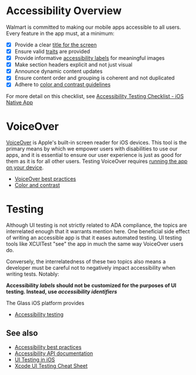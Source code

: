 # Accessibility Overview

Walmart is committed to making our mobile apps accessible to all users. Every feature in the app must, at a minimum:

- [x] Provide a clear [title for the screen](https://developer.apple.com/documentation/uikit/uinavigationitem/1624965-title)
- [x] Ensure valid [traits](https://developer.apple.com/documentation/objectivec/nsobject/uiaccessibility/accessibility_traits) are provided
- [x] Provide informative [accessibility labels](https://developer.apple.com/documentation/uikit/uicontrol#1658529) for meaningful images
- [x] Make section headers explicit and not just visual
- [x] Announce dynamic content updates
- [x] Ensure content order and grouping is coherent and not duplicated
- [x] Adhere to [color and contrast guidelines](https://developer.apple.com/design/human-interface-guidelines/accessibility/overview/color-and-contrast/)

For more detail on this checklist, see [Accessibility Testing Checklist - iOS Native App](https://confluence.walmart.com/display/CEACCESS/Accessibility+Testing+Checklist+-+iOS+Native+App)

# VoiceOver

[VoiceOver](https://developer.apple.com/documentation/uikit/accessibility_for_ios_and_tvos/supporting_voiceover_in_your_app) is Apple's built-in screen reader for iOS devices. This tool is the primary means by which we empower users with disabilities to use our apps, and it is essential to ensure our user experience is just as good for them as it is for all other users. Testing VoiceOver requires [running the app on your device](https://gecgithub01.walmart.com/walmart-ios/glass-app#running-on-device).

- [VoiceOver best practices](voiceover.md)
- [Color and contrast](contrast.md)

# Testing

Although UI testing is not strictly related to ADA compliance, the topics are interrelated enough that it warrants mention here. One beneficial side effect of writing an accessible app is that it eases automated testing. UI testing tools like XCUITest "see" the app in much the same way VoiceOver users do.

Conversely, the interrelatedness of these two topics also means a developer must be careful not to negatively impact accessibility when writing tests. Notably:

**Accessibility _labels_ should not be customized for the purposes of UI testing. Instead, use _accessibility identifiers_**

The Glass iOS platform provides

- [Accessibility testing](testing.md)

## See also

- [Accessibility best practices](https://developer.apple.com/design/human-interface-guidelines/accessibility/overview/best-practices/)
- [Accessibility API documentation](https://developer.apple.com/documentation/objectivec/nsobject/uiaccessibility)
- [UI Testing in iOS](https://eon.codes/blog/2019/05/02/UI-testing-in-iOS/)
- [Xcode UI Testing Cheat Sheet](https://www.hackingwithswift.com/articles/148/xcode-ui-testing-cheat-sheet)
